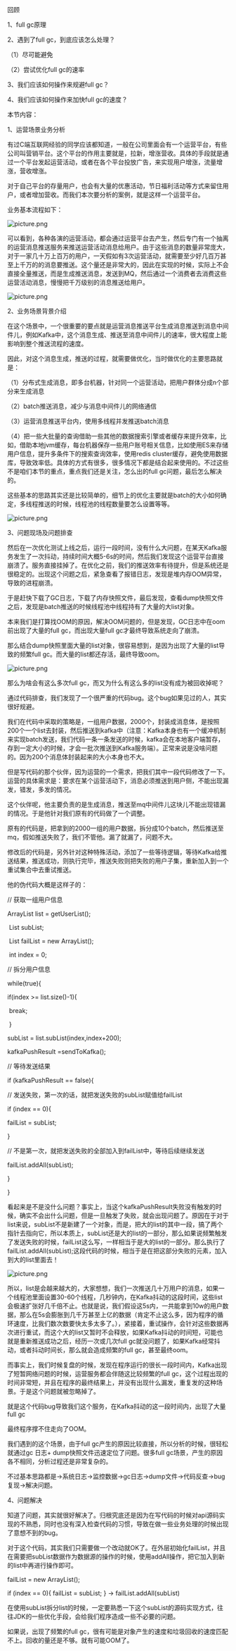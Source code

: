回顾

1、full gc原理

2、遇到了full gc，到底应该怎么处理？

（1）尽可能避免

（2）尝试优化full gc的速率

3、我们应该如何操作来规避full gc？

4、我们应该如何操作来加快full gc的速度？

 

本节内容：

1、运营场景业务分析

有过C端互联网经验的同学应该都知道，一般在公司里面会有一个运营平台，有些公司叫营销平台。这个平台的作用主要就是，拉新，增涨营收。具体的手段就是通过一个平台发起运营活动，或者在各个平台投放广告，来实现用户增涨，流量增涨，营收增涨。

对于自己平台的存量用户，也会有大量的优惠活动，节日福利活动等方式来留住用户，或者增加营收。而我们本次要分析的案例，就是这样一个运营平台。

业务基本流程如下：

![picture.png](http://wechatapppro-1252524126.cdn.xiaoeknow.com/apppuKyPtrl1086/image/ueditor/63881400_1647077753.png?imageView2/2/q/80%7CimageMogr2/ignore-error/1)

可以看到，各种各演的运营活动，都会通过运营平台去产生，然后专门有一个抽离的运营消息推送服务来推送运营活动消息给用户。由于这些消息的数量非常庞大，对于一家几十万上百万的用户，一天假如有3次运营活动，就需要至少好几百万甚至上千万的的消息要推送。这个量还是非常大的，因此在实现的时候，实际上不会直接全量推送，而是生成推送消息，发送到MQ，然后通过一个消费者去消费这些运营活动消息，慢慢把千万级别的消息推送给用户。

![picture.png](http://wechatapppro-1252524126.cdn.xiaoeknow.com/apppuKyPtrl1086/image/ueditor/68836000_1647077753.png?imageView2/2/q/80%7CimageMogr2/ignore-error/1)

2、业务场景背景介绍

在这个场景中，一个很重要的要点就是运营消息推送平台生成消息推送到消息中间件儿，例如Kafka中，这个消息生成、推送至消息中间件儿的速率，很大程度上能影响到整个推送流程的速度。

因此，对这个消息生成，推送的过程，就需要做优化，当时做优化的主要思路就是：

（1）分布式生成消息，即多台机器，针对同一个运营活动，把用户群体分成n个部分来生成消息

（2）batch推送消息，减少与消息中间件儿的网络通信

（3）运营消息推送平台内，使用多线程并发推送batch消息

（4）把一些大批量的查询借助一些其他的数据搜索引擎或者缓存来提升效率，比如，借助本地jvm缓存，每台机器保存一些用户账号相关信息，比如使用ES来存储用户信息，提升多条件下的搜索查询效率，使用redis cluster缓存，避免使用数据库，导致效率低。具体的方式有很多，很多情况下都是结合起来使用的。不过这些不是咱们本节的重点，重点我们还是关注，怎么出的full gc问题，最后怎么解决的。

 

这些基本的思路其实还是比较简单的，细节上的优化主要就是batch的大小如何确定，多线程推送的时候，线程池的线程数量要怎么设置等等。

![picture.png](http://wechatapppro-1252524126.cdn.xiaoeknow.com/apppuKyPtrl1086/image/ueditor/68807800_1647077753.png?imageView2/2/q/80%7CimageMogr2/ignore-error/1)

 

3、问题现场及问题排查

然后在一次优化测试上线之后，运行一段时间，没有什么大问题，在某天Kafka服务发生了一次抖动，持续时间大概5-6s的时间，然后我们发现这个运营平台直接崩溃了。服务直接挂掉了。在优化之前，我们的推送效率有待提升，但是系统还是很稳定的。出现这个问题之后，紧急查看了报错日志，发现是堆内存OOM异常，导致的进程崩溃。

于是赶快下载了GC日志，下载了内存快照文件，最后发现，查看dump快照文件之后，发现是batch推送的时候线程池中线程持有了大量的大list<user>对象。

本来我们是打算找OOM的原因，解决OOM问题的，但是发现，GC日志中在oom前出现了大量的full gc，而出现大量full gc才最终导致系统走向了崩溃。

那么结合dump快照里面大量的list<user>对象，很容易想到，是因为出现了大量的list<user>导致的频繁full gc。而大量的list<user>都还存活，最终导致oom。

![picture.png](http://wechatapppro-1252524126.cdn.xiaoeknow.com/apppuKyPtrl1086/image/ueditor/69131600_1647077753.png?imageView2/2/q/80%7CimageMogr2/ignore-error/1)

那么为啥会有这么多次full gc，而又为什么有这么多的list<user>没有成为被回收掉呢？

通过代码排查，我们发现了一个很严重的代码bug。这个bug如果见过的人，其实很好规避。

我们在代码中采取的策略是，一组用户数据，2000个，封装成消息体，是按照200个一个list<user>去封装，然后推送到kafka中（注意：Kafka本身也有一个缓冲机制来实现batch发送，我们代码一条一条发送的时候，kafka会在本地客户端暂存，存到一定大小的时候，才会一批次推送到Kafka服务端）。正常来说是没啥问题的。因为200个消息体封装起来的大小本身也不大。

但是写代码的那个伙伴，因为运营的一个需求，把我们其中一段代码修改了一下。运营的具体需求是：要求在某个运营活动下，消息必须推送到用户侧，不能出现漏发，错发，多发的情况。

这个伙伴呢，他主要负责的是生成消息，推送至mq中间件儿这块儿不能出现错漏的情况。于是他针对我们原有的代码做了一个调整。

 

原有的代码是，把拿到的2000一组的用户数据，拆分成10个batch，然后推送至mq，假如推送失败了，我们不管他。漏了就漏了，问题不大。

 

修改后的代码是，另外针对这种特殊活动，添加了一些等待逻辑，等待Kafka给推送结果，推送成功，则执行完毕，推送失败则把失败的用户子集，重新加入到一个重试集合中去重试推送。

 

他的伪代码大概是这样子的：

// 获取一组用户信息

ArrayList list = getUserList();

 

​    List subList;

​    List failList = new ArrayList();

​    int index = 0;

// 拆分用户信息

while(true){

  if(index >= list.size()-1){

​        break;

​    }

subList = list.subList(index,index+200);

kafkaPushResult =sendToKafka();

// 等待发送结果

if (kafkaPushResult == false){

// 发送失败，第一次的话，就把发送失败的subList赋值给failList

  if (index == 0){

   failList = subList;

   }

// 不是第一次，就把发送失败的全部加入到failList中，等待后续继续发送

   failList.addAll(subList);

 }

}

看起来是不是没什么问题？事实上，当这个kafkaPushResult失败没有触发的时候，确实不会出什么问题，但是一旦触发了失败，就会出现问题了。原因在于对于list来说，subList不是新建了一个对象，而是，把大的list的其中一段，搞了两个指针去指向它，所以本质上，subList还是大的list的一部分，那么如果说频繁触发了发送失败的时候，failList这么写，一样相当于是大的list的一部分。那么执行了failList.addAll(subList);这段代码的时候，相当于是在把这部分失败的元素，加入到大的list里面去！

![picture.png](http://wechatapppro-1252524126.cdn.xiaoeknow.com/apppuKyPtrl1086/image/ueditor/65670400_1647077753.png?imageView2/2/q/80%7CimageMogr2/ignore-error/1)

所以，list是会越来越大的，大家想想，我们一次推送几十万用户的消息，如果一个线程池里面设置30-60个线程，几秒钟内，在Kafka抖动的这段时间，这些list会极速扩张好几千倍不止。也就是说，我们假设这5s内，一共能拿到10w的用户数据，那么在5s会膨胀到几千万甚至上亿的数据（肯定不止这么多，因为程序的循环速度，比我们数次数要快太多太多了。），紧接着，重试操作，会针对这些数据再次进行重试，而这个大的list又暂时不会释放，如果Kafka抖动的时间短，可能也就是重新推送成功之后，经历一次或几次full gc就没问题了，如果Kafka经常抖动，或者抖动时间长，那么就会造成频繁的full gc，甚至最终oom。

而事实上，我们时候复盘的时候，发现在程序运行的很长一段时间内，Kafka出现了短暂网络问题的时候，运营服务都会伴随这比较频繁的full gc，这个过程出现的时间非常短，并且在程序的最终结果上，并没有出现什么漏发，重复发的这种场景。于是这个问题就被忽略掉了。

 

就是这个代码bug导致我们这个服务，在Kafka抖动的这一段时间内，出现了大量full gc

最终程序撑不住走向了OOM。

 

我们遇到的这个场景，由于full gc产生的原因比较直接，所以分析的时候，很轻松就通过gc 日志+ dump快照文件迅速定位了问题。很多full gc场景，产生的原因各不相同，分析过程还是非常复杂的。

不过基本思路都是->系统日志->监控数据->gc日志->dump文件->代码反查->bug复现->解决问题。

 

4、问题解决

知道了问题，其实就很好解决了。归根究底还是因为在写代码的时候对api源码实现的不熟悉，同时也没有深入检查代码的习惯，导致在做一些业务处理的时候出现了意想不到的bug。

对于这个代码，其实我们只需要做一个改动就OK了。在外层初始化failList，并且在需要把subList数据作为数据源的操作的时候，使用addAll操作，把它加入到新的list中再进行操作即可。

failList = new ArrayList();

 if (index == 0){ failList = subList; } -> failList.addAll(subList)

在使用subList拆分list的时候，一定要熟悉一下这个subList的源码实现方式，往往JDK的一些优化手段，会给我们程序造成一些不必要的问题。

如果说，出现了频繁的full gc，很有可能是对象产生的速度和垃圾回收的速度匹配不上。回收的量还是不够。就有可能OOM了。